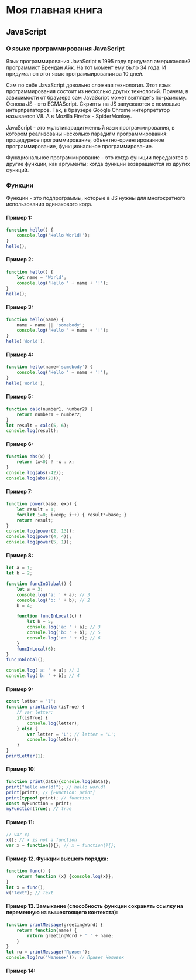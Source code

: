 # Моя главная книга

## JavaScript

### О языке программирования JavaScript

Язык программирования JavaScript в 1995 году придумал американский программист Брендан Айк. На тот момент ему было 34 года. И придумал он этот язык программирования за 10 дней.

Сам по себе JavaScript довольно сложная технология. Этот язык программирования состоит из несколько других технологий. Причем, в зависимости от браузера сам JavaScript может выглядеть по-разному. Основа JS - это ECMAScript. Скрипты на JS запускаются с помощью интерпретаторов. Так, в браузере Google Chrome интерпретатор называется V8. А в Mozilla Firefox - SpiderMonkey.

JavaScript - это мультипарадигменный язык программирования, в котором реализованы несколько парадигм программирования: процедурное программирование, объектно-ориентированное программирование, функциональное программирование.

Функциональное программирование - это когда функции передаются в другие функции, как аргументы; когда функции возвращаются из других функций.

### Функции

Функции - это подпрограммы, которые в JS нужны для многократного использования одинакового кода.

#### Пример 1:
```javascript
function hello() {
    console.log('Hello World!');
}
hello();
```

#### Пример 2:
```javascript
function hello() {
    let name = 'World';
    console.log('Hello ' + name + '!');
}
hello();
```

#### Пример 3:
```javascript
function hello(name) {
    name = name || 'somebody';
    console.log('Hello ' + name + '!');
}
hello('World');
```

#### Пример 4:
```javascript
function hello(name='somebody') {
    console.log('Hello ' + name + '!');
}
hello('World');
```

#### Пример 5:
```javascript
function calc(number1, number2) {
    return number1 + number2;
}
let result = calc(5, 6);
console.log(result);
```

#### Пример 6:
```javascript
function abs(x) {
    return (x<0) ? -x : x;
}
console.log(abs(-42));
console.log(abs(20));
```

#### Пример 7:
```javascript
function power(base, exp) {
    let result = 1;
    for(let i=0; i<exp; i++) { result*=base; }
    return result;
}
console.log(power(2, 13));
console.log(power(4, 4));
console.log(power(5, 1));
```

#### Пример 8:
```javascript
let a = 1;
let b = 2;

function funcInGlobal() {
    let a = 3;
    console.log('a: ' + a); // 3
    console.log('b: ' + b); // 2
    b = 4;

    function funcInLocal(c) {
        let b = 5;
        console.log('a: ' + a); // 3
        console.log('b: ' + b); // 5
        console.log('c: ' + c); // 6
    }
    funcInLocal(6);
}
funcInGlobal();

console.log('a: ' + a); // 1
console.log('b: ' + b); // 4
```

#### Пример 9:
```javascript
const letter = 'l';
function printLetter(isTrue) {
    // var letter;
    if(isTrue) {
        console.log(letter);
    } else {
        var letter = 'L'; // letter = 'L';
        console.log(letter);
    }
}
printLetter(1);
```

#### Пример 10:
```javascript
function print(data){console.log(data)};
print("hello world!"); // hello world!
print(print); // [Function: print]
print(typeof print); // function
const myFunction = print;
myFunction(true); // true
```

#### Пример 11:
```javascript
// var x;
x(); // x is not a function
var x = function(){}; // x = function(){};
```

#### Пример 12. Функции высшего порядка:
```javascript
function func() {
    return function (x) {console.log(x)};
}
let x = func();
x("Text"); // Text
```

#### Пример 13. Замыкание (способность функции сохранять ссылку на переменную из вышестоящего контекста):
```javascript
function printMessage(greetingWord) {
    return function(name) {
        return greetingWord + ' ' + name;
    }
}
let ru = printMessage('Привет');
console.log(ru('Человек')); // Привет Человек
```

#### Пример 14:
```javascript

```